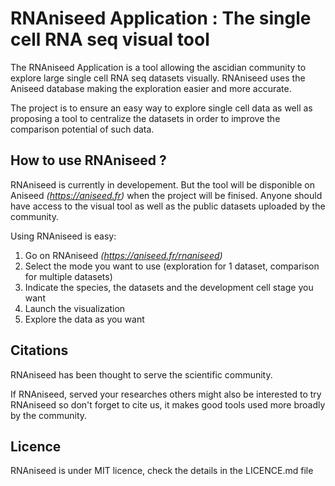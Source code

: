# RNAniseed Application : The single cell RNA seq visual tool

The RNAniseed Application is a tool allowing the ascidian community to explore large single cell 
RNA seq datasets visually. RNAniseed uses the Aniseed database making the exploration easier and 
more accurate.

The project is to ensure an easy way to explore single cell data as well as proposing a tool 
to centralize the datasets in order to improve the comparison potential of such data.

## How to use RNAniseed ?

RNAniseed is currently in developement. But the tool will be disponible on Aniseed *(https://aniseed.fr)*
when the project will be finised. Anyone should have access to the visual tool as well as the public 
datasets uploaded by the community.

Using RNAniseed is easy:

1. Go on RNAniseed *(https://aniseed.fr/rnaniseed)*
2. Select the mode you want to use (exploration for 1 dataset, comparison for multiple datasets)
3. Indicate the species, the datasets and the development cell stage you want
4. Launch the visualization
5. Explore the data as you want 

## Citations

RNAniseed has been thought to serve the scientific community.

If RNAniseed, served your researches others might also be interested to try RNAniseed so don't 
forget to cite us, it makes good tools used more broadly by the community.

## Licence

RNAniseed is under MIT licence, check the details in the LICENCE.md file